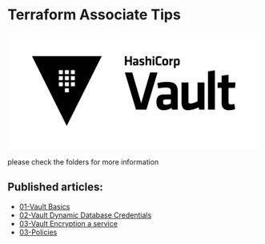 # Terraform Associate Tips

<p align="center" style="text-align:center;">
  <a href="https://www.hashicorp.com/certification/vault-associate">
    <img alt="HashiCorp Associate logo" src="img/vault.png" width="500" />
  </a>
</p>


please check the folders for more information
## Published articles:

- [01-Vault Basics](01-Vault%20Basics.md)
- [02-Vault Dynamic Database Credentials](02-Vault%20Dynamic%20Database%20Credentials.md)
- [03-Vault Encryption a service](03-Vault%20Encryption%20as%20a%20service.md)
- [03-Policies](04-Policies.md)
